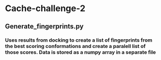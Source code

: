 # Cache-challenge-2

## Generate_fingerprints.py
### Uses results from docking to create a list of fingerprints from the best scoring conformations and create a paralell list of those scores. Data is stored as a numpy array in a separate file

